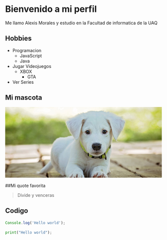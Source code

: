 # Bienvenido a mi perfil

Me llamo Alexis Morales y estudio en la Facultad de informatica de la UAQ

## Hobbies
- Programacion
    - JavaScript
    - Java
- Jugar Videojuegos
    - XBOX
      - GTA
- Ver Series

## Mi mascota
![Foto de mi mascota](cachorro.jpg)

##Mi quote favorita

>Divide y venceras

## Codigo
```javascript
Console.log('Hello world');
```
```python
print("Hello world");
```
